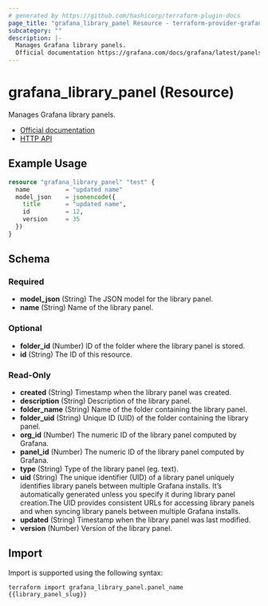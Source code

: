 ```yaml
---
# generated by https://github.com/hashicorp/terraform-plugin-docs
page_title: "grafana_library_panel Resource - terraform-provider-grafana"
subcategory: ""
description: |-
  Manages Grafana library panels.
  Official documentation https://grafana.com/docs/grafana/latest/panels/panel-library/HTTP API https://grafana.com/docs/grafana/latest/http_api/library_element/
---
```


# grafana_library_panel (Resource)

Manages Grafana library panels.

* [Official documentation](https://grafana.com/docs/grafana/latest/panels/panel-library/)
* [HTTP API](https://grafana.com/docs/grafana/latest/http_api/library_element/)

## Example Usage

```terraform
resource "grafana_library_panel" "test" {
  name          = "updated name"
  model_json    = jsonencode({
    title       = "updated name",
    id          = 12,
    version     = 35
  })
}
```

<!-- schema generated by tfplugindocs -->
## Schema

### Required

- **model_json** (String) The JSON model for the library panel.
- **name** (String) Name of the library panel.

### Optional

- **folder_id** (Number) ID of the folder where the library panel is stored.
- **id** (String) The ID of this resource.

### Read-Only

- **created** (String) Timestamp when the library panel was created.
- **description** (String) Description of the library panel.
- **folder_name** (String) Name of the folder containing the library panel.
- **folder_uid** (String) Unique ID (UID) of the folder containing the library panel.
- **org_id** (Number) The numeric ID of the library panel computed by Grafana.
- **panel_id** (Number) The numeric ID of the library panel computed by Grafana.
- **type** (String) Type of the library panel (eg. text).
- **uid** (String) The unique identifier (UID) of a library panel uniquely identifies library panels between multiple Grafana installs. It’s automatically generated unless you specify it during library panel creation.The UID provides consistent URLs for accessing library panels and when syncing library panels between multiple Grafana installs.
- **updated** (String) Timestamp when the library panel was last modified.
- **version** (Number) Version of the library panel.

## Import

Import is supported using the following syntax:

```shell
terraform import grafana_library_panel.panel_name {{library_panel_slug}}
```
